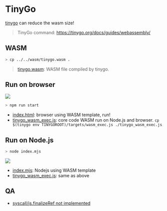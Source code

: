 # TinyGo

[tinygo](https://tinygo.org/) can reduce the wasm size!
> TinyGo command: https://tinygo.org/docs/guides/webassembly/

## WASM

```bash
> cp ../../wasm/tinygo.wasm .
```

> [tinygo.wasm](./tinygo.wasm): WASM file compiled by tinygo.

## Run on browser

![](https://i.imgur.com/xuZjWtW.png)

```bash
> npm run start
```

* [index.html](./index.html): browser using WASM template, run!
* [tinygo_wasm_exec.js](./tinygo_wasm_exec.js): core code WASM run on Node.js and browser. `cp $(tinygo env TINYGOROOT)/targets/wasm_exec.js ./tinygo_wasm_exec.js`

## Run on Node.js

```bash
> node index.mjs
```

![](https://i.imgur.com/Vs1BDPk.png)

* [index.mjs](./index.mjs): Nodejs using WASM template
* [tinygo_wasm_exec.js](./tinygo_wasm_exec.js): same as above

## QA

* [syscall/js.finalizeRef not implemented](https://github.com/tinygo-org/tinygo/issues/1140#issuecomment-718145455)
